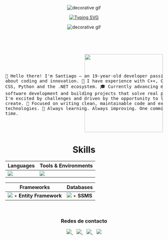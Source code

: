 <!-- 🎥 GIF decorativo arriba -->
<p align="center">
  <img src="https://user-images.githubusercontent.com/73097560/115834477-dbab4500-a447-11eb-908a-139a6edaec5c.gif" alt="decorative gif" />
</p>
 
<!-- ⌨️ Texto animado estilo "escribiendo" -->
<p align="center">
  <a href="https://git.io/typing-svg">
    <img src="https://readme-typing-svg.demolab.com?font=Georgia&weight=800&pause=1000&size=33&color=888888&center=true&vCenter=true&width=500&height=80&lines=Hi%2C+I'm+Santiago+%F0%9F%91%8B;Welcome+to+my+GitHub+profile!" alt="Typing SVG" />
  </a>
</p>

<!-- 🎥 GIF decorativo abajo -->
<p align="center">
  <img src="https://user-images.githubusercontent.com/73097560/115834477-dbab4500-a447-11eb-908a-139a6edaec5c.gif" alt="decorative gif" />
</p>


<p align="center" >
</p>

<br>
<br>
<pre>
<picture>
  <img align="right" src="https://github.com/7oSkaaa/7oSkaaa/blob/main/Images/Right_Side.gif?raw=true" width="250px" />
</picture>

👋 Hello there! I'm Santiago — an 19-year-old developer passionate about coding
    and innovation.
🎯 I have experience with C++, C#, HTML, CSS, Python and the .NET ecosystem.
🎓 Currently advancing my studies in software development and building projects
    that solve real problems.
🚀 I'm excited by challenges and driven by the opportunity to learn and create.
🧠 Focused on writing clean, maintainable code and exploring new technologies.
🌱 Always learning. Always improving. One commit at a time.

</pre>


<div align="Center">
<h1>Skills</h1>
</div>

<div align="center">

| Languages | Tools & Environments |
| --------- | -------------------- |
| <img src="https://skillicons.dev/icons?i=dotnet,html,css,cpp,python" /> | <img src="https://skillicons.dev/icons?i=visualstudio,vscode,github,git" /> |

| Frameworks | Databases | 
| -----------|----------- |
| <img src="https://skillicons.dev/icons?i=dotnet" /> + <b>Entity Framework</b> | <img src="https://skillicons.dev/icons?i=mysql" /> + <b>SSMS</b> |

</div>



<div align="center">

<div align="center">

</p>

<br>

<div align="center">

<h3>Redes de contacto</h3>

<a href="mailto:ssantiago.xz1130@gmail.com">
  <img src="https://skillicons.dev/icons?i=gmail" />
</a>
&nbsp;&nbsp;
<a href="https://www.instagram.com/santiago___l/">
  <img src="https://skillicons.dev/icons?i=instagram" />
</a>
&nbsp;&nbsp;
<a href="https://discord.com/users/714309425401167913">
  <img src="https://skillicons.dev/icons?i=discord" />
</a>
&nbsp;&nbsp;
<a href="https://www.linkedin.com/in/santiago-p%C3%A9rez-sarabia-859b51290/">
  <img src="https://skillicons.dev/icons?i=linkedin" />
</a>


</div>

